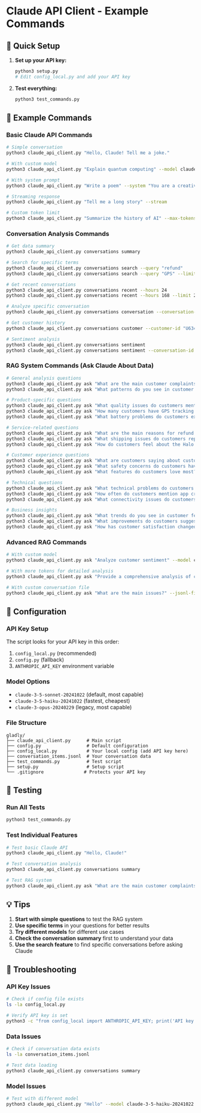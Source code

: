 # Claude API Client - Example Commands

## 🚀 Quick Setup

1. **Set up your API key:**
   ```bash
   python3 setup.py
   # Edit config_local.py and add your API key
   ```

2. **Test everything:**
   ```bash
   python3 test_commands.py
   ```

## 📝 Example Commands

### Basic Claude API Commands

```bash
# Simple conversation
python3 claude_api_client.py "Hello, Claude! Tell me a joke."

# With custom model
python3 claude_api_client.py "Explain quantum computing" --model claude-3-5-haiku-20241022

# With system prompt
python3 claude_api_client.py "Write a poem" --system "You are a creative poet"

# Streaming response
python3 claude_api_client.py "Tell me a long story" --stream

# Custom token limit
python3 claude_api_client.py "Summarize the history of AI" --max-tokens 2000
```

### Conversation Analysis Commands

```bash
# Get data summary
python3 claude_api_client.py conversations summary

# Search for specific terms
python3 claude_api_client.py conversations search --query "refund"
python3 claude_api_client.py conversations search --query "GPS" --limit 10

# Get recent conversations
python3 claude_api_client.py conversations recent --hours 24
python3 claude_api_client.py conversations recent --hours 168 --limit 20

# Analyze specific conversation
python3 claude_api_client.py conversations conversation --conversation-id "vhGOxHmTRtmKJg1Ik0lpYQ"

# Get customer history
python3 claude_api_client.py conversations customer --customer-id "U6348-Q7QFOREwXT8kR3zg"

# Sentiment analysis
python3 claude_api_client.py conversations sentiment
python3 claude_api_client.py conversations sentiment --conversation-id "vhGOxHmTRtmKJg1Ik0lpYQ"
```

### RAG System Commands (Ask Claude About Data)

```bash
# General analysis questions
python3 claude_api_client.py ask "What are the main customer complaints?"
python3 claude_api_client.py ask "What patterns do you see in customer satisfaction?"

# Product-specific questions
python3 claude_api_client.py ask "What quality issues do customers mention most?"
python3 claude_api_client.py ask "How many customers have GPS tracking problems?"
python3 claude_api_client.py ask "What battery problems do customers experience?"

# Service-related questions
python3 claude_api_client.py ask "What are the main reasons for refund requests?"
python3 claude_api_client.py ask "What shipping issues do customers report?"
python3 claude_api_client.py ask "How do customers feel about the Halo collar app?"

# Customer experience questions
python3 claude_api_client.py ask "What are customers saying about customer service?"
python3 claude_api_client.py ask "What safety concerns do customers have?"
python3 claude_api_client.py ask "What features do customers love most?"

# Technical questions
python3 claude_api_client.py ask "What technical problems do customers report?"
python3 claude_api_client.py ask "How often do customers mention app crashes?"
python3 claude_api_client.py ask "What connectivity issues do customers face?"

# Business insights
python3 claude_api_client.py ask "What trends do you see in customer feedback?"
python3 claude_api_client.py ask "What improvements do customers suggest?"
python3 claude_api_client.py ask "How has customer satisfaction changed over time?"
```

### Advanced RAG Commands

```bash
# With custom model
python3 claude_api_client.py ask "Analyze customer sentiment" --model claude-3-5-haiku-20241022

# With more tokens for detailed analysis
python3 claude_api_client.py ask "Provide a comprehensive analysis of customer complaints" --max-tokens 4000

# With custom conversation file
python3 claude_api_client.py ask "What are the main issues?" --jsonl-file "other_conversations.jsonl"
```

## 🔧 Configuration

### API Key Setup
The script looks for your API key in this order:
1. `config_local.py` (recommended)
2. `config.py` (fallback)
3. `ANTHROPIC_API_KEY` environment variable

### Model Options
- `claude-3-5-sonnet-20241022` (default, most capable)
- `claude-3-5-haiku-20241022` (fastest, cheapest)
- `claude-3-opus-20240229` (legacy, most capable)

### File Structure
```
gladly/
├── claude_api_client.py      # Main script
├── config.py                 # Default configuration
├── config_local.py           # Your local config (add API key here)
├── conversation_items.jsonl  # Your conversation data
├── test_commands.py          # Test script
├── setup.py                  # Setup script
└── .gitignore               # Protects your API key
```

## 🧪 Testing

### Run All Tests
```bash
python3 test_commands.py
```

### Test Individual Features
```bash
# Test basic Claude API
python3 claude_api_client.py "Hello, Claude!"

# Test conversation analysis
python3 claude_api_client.py conversations summary

# Test RAG system
python3 claude_api_client.py ask "What are the main customer complaints?"
```

## 💡 Tips

1. **Start with simple questions** to test the RAG system
2. **Use specific terms** in your questions for better results
3. **Try different models** for different use cases
4. **Check the conversation summary** first to understand your data
5. **Use the search feature** to find specific conversations before asking Claude

## 🚨 Troubleshooting

### API Key Issues
```bash
# Check if config file exists
ls -la config_local.py

# Verify API key is set
python3 -c "from config_local import ANTHROPIC_API_KEY; print('API key set:', ANTHROPIC_API_KEY != 'your-api-key-here')"
```

### Data Issues
```bash
# Check if conversation data exists
ls -la conversation_items.jsonl

# Test data loading
python3 claude_api_client.py conversations summary
```

### Model Issues
```bash
# Test with different model
python3 claude_api_client.py "Hello" --model claude-3-5-haiku-20241022
```

